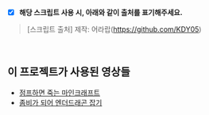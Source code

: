 * [x] **해당 스크립트 사용 시, 아래와 같이 출처를 표기해주세요.**

> [스크립트 출처] 제작: 어라랍(https://github.com/KDY05)

<br/>

## 이 프로젝트가 사용된 영상들

* [점프하면 죽는 마인크래프트](https://www.youtube.com/watch?v=NQivQFAErGE)
* [좀비가 되어 엔더드래곤 잡기](https://www.youtube.com/watch?v=1vUNvfwBYyc)
